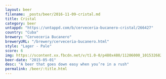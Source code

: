 ```yaml
---
layout: beer
filename: _posts/beer/2016-11-09-cristal.md
title: Cristal
category: beer
untappd: "https://untappd.com/b/cerveceria-bucanero-cristal/266427"
country: "Cuba"
brewery: "Cerveceria Bucanero"
breweryURL: "/brewery/cerveceria-bucanero.html"
style: "Lager - Pale"
score: 6
img: https://scontent.xx.fbcdn.net/v/t1.0-0/p480x480/11206000_10153268256698745_6063621327290165780_n.jpg?oh=b33ddfb5d1d8f143a0321e85470403d8&oe=5971D6FD
beer-date: "2015-05-01"
desc: "A beer that goes down easy when you’re in a rush"
permalink: /beer/:title.html
---
```

